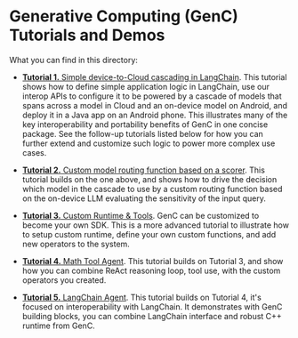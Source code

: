 # Generative Computing (GenC) Tutorials and Demos

What you can find in this directory:

*   [**Tutorial 1.** Simple device-to-Cloud cascading in LangChain](tutorial_1_simple_device_to_cloud_cascading.ipynb).
    This tutorial shows how to define simple application logic in LangChain, use
    our interop APIs to configure it to be powered by a cascade of models that
    spans across a model in Cloud and an on-device model on Android, and deploy
    it in a Java app on an Android phone. This illustrates many of the key
    interoperability and portability benefits of GenC in one concise package.
    See the follow-up tutorials listed below for how you can further extend and
    customize such logic to power more complex use cases.

*   [**Tutorial 2.** Custom model routing function based on a scorer](tutorial_2_custom_routing.ipynb).
    This tutorial builds on the one above, and shows how to drive the decision
    which model in the cascade to use by a custom routing function based on the
    on-device LLM evaluating the sensitivity of the input query.

*   [**Tutorial 3.** Custom Runtime & Tools](tutorial_3_custom_runtime.ipynb).
    GenC can be customized to become your own SDK. This is a more advanced
    tutorial to illustrate how to setup custom runtime, define your own custom
    functions, and add new operators to the system.

*   [**Tutorial 4.** Math Tool Agent](tutorial_4_math_tool_agent.ipynb). This
    tutorial builds on Tutorial 3, and show how you can combine ReAct reasoning
    loop, tool use, with the custom operators you created.

*   [**Tutorial 5.** LangChain Agent](tutorial_5_langchain_agent.ipynb). This
    tutorial builds on Tutorial 4, it's focused on interoperability with
    LangChain. It demonstrates with GenC building blocks, you can combine
    LangChain interface and robust C++ runtime from GenC.
